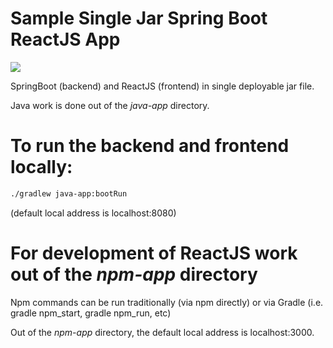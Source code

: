 # Sample Single Jar Spring Boot ReactJS App

![](https://github.com/vicsz/spring-boot-reactjs-single-jar/workflows/Build/badge.svg
)

SpringBoot (backend) and ReactJS (frontend) in single deployable jar file.

Java work is done out of the *java-app* directory. 

# To run the backend and frontend locally: 

```sh
./gradlew java-app:bootRun 
```

(default local address is localhost:8080)

# For development of ReactJS work out of the *npm-app* directory

Npm commands can be run traditionally (via npm directly) or via Gradle (i.e. gradle npm_start, gradle npm_run, etc)

Out of the *npm-app* directory, the default local address is localhost:3000.

